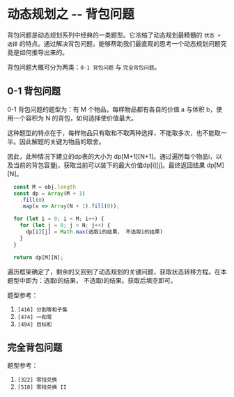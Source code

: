 # 动态规划之 -- 背包问题

背包问题是动态规划系列中经典的一类题型。它浓缩了动态规划最精髓的 `状态 + 选择` 的特点。通过解决背包问题，能够帮助我们最直观的思考一个动态规划问题究竟是如何推导出来的。

背包问题大概可分为两类：`0-1 背包问题` 与 `完全背包问题`。

## 0-1 背包问题

0-1 背包问题的题型为：有 M 个物品，每样物品都有各自的价值 a 与体积 b，使用一个容积为 N 的背包，如何选择使价值最大。

这种题型的特点在于，每样物品只有取和不取两种选择，不能取多次，也不能取一半。因此解题的关键为物品的取舍。

因此，此种情况下建立的dp表的大小为 dp[M+1][N+1]。通过遍历每个物品i，以及当前的背包容量j，获取当前可以装下的最大价值dp[i][j]。最终返回结果 dp[M][N]。

```ts
  const M = obj.length
  const dp = Array(M + 1)
    .fill(0)
    .map(x => Array(N + 1).fill(0));

  for (let i = 0; i < M; i++) {
    for (let j = 0; j < N; j++) {
      dp[i][j] = Math.max(选取i的结果， 不选取i的结果)
    }
  }

  return dp[M][N];
```

遍历框架确定了，剩余的又回到了动态规划的关键问题，获取状态转移方程。在本题型中即为：选取i的结果， 不选取i的结果。获取后填空即可。

题型参考：

1. `[416] 分割等和子集`
2. `[474] 一和零`
3. `[494] 目标和`

## 完全背包问题

题型参考：

1. `[322] 零钱兑换`
2. `[518] 零钱兑换 II`
